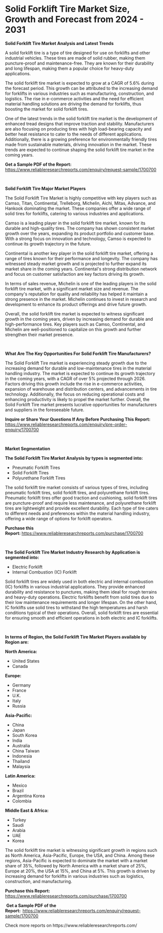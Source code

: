 <p><h1>Solid Forklift Tire Market Size, Growth and Forecast from 2024 - 2031</h1></p><p><strong>Solid Forklift Tire Market Analysis and Latest Trends</strong></p>
<p><p>A solid forklift tire is a type of tire designed for use on forklifts and other industrial vehicles. These tires are made of solid rubber, making them puncture-proof and maintenance-free. They are known for their durability and long lifespan, making them a popular choice for heavy-duty applications.</p><p>The solid forklift tire market is expected to grow at a CAGR of 5.6% during the forecast period. This growth can be attributed to the increasing demand for forklifts in various industries such as manufacturing, construction, and logistics. The rise in e-commerce activities and the need for efficient material handling solutions are driving the demand for forklifts, thus boosting the market for solid forklift tires.</p><p>One of the latest trends in the solid forklift tire market is the development of enhanced tread designs that improve traction and stability. Manufacturers are also focusing on producing tires with high load-bearing capacity and better heat resistance to cater to the needs of different applications. Additionally, there is a growing preference for environmentally friendly tires made from sustainable materials, driving innovation in the market. These trends are expected to continue shaping the solid forklift tire market in the coming years.</p></p>
<p><strong>Get a Sample PDF of the Report:&nbsp;</strong> <a href="https://www.reliableresearchreports.com/enquiry/request-sample/1700700">https://www.reliableresearchreports.com/enquiry/request-sample/1700700</a></p>
<p>&nbsp;</p>
<p><strong>Solid Forklift Tire Major Market Players</strong></p>
<p><p>The Solid Forklift Tire Market is highly competitive with key players such as Camso, Titan, Continental, Trelleborg, Michelin, Aichi, Mitas, Advance, and Hankook dominating the market. These companies offer a wide range of solid tires for forklifts, catering to various industries and applications.</p><p>Camso is a leading player in the solid forklift tire market, known for its durable and high-quality tires. The company has shown consistent market growth over the years, expanding its product portfolio and customer base. With a strong focus on innovation and technology, Camso is expected to continue its growth trajectory in the future.</p><p>Continental is another key player in the solid forklift tire market, offering a range of tires known for their performance and longevity. The company has witnessed steady market growth and is projected to further expand its market share in the coming years. Continental's strong distribution network and focus on customer satisfaction are key factors driving its growth.</p><p>In terms of sales revenue, Michelin is one of the leading players in the solid forklift tire market, with a significant market size and revenue. The company's reputation for quality and reliability has helped it maintain a strong presence in the market. Michelin continues to invest in research and development to enhance its product offerings and drive future growth.</p><p>Overall, the solid forklift tire market is expected to witness significant growth in the coming years, driven by increasing demand for durable and high-performance tires. Key players such as Camso, Continental, and Michelin are well-positioned to capitalize on this growth and further strengthen their market presence.</p></p>
<p>&nbsp;</p>
<p><strong>What Are The Key Opportunities For Solid Forklift Tire Manufacturers?</strong></p>
<p><p>The Solid Forklift Tire market is experiencing steady growth due to the increasing demand for durable and low-maintenance tires in the material handling industry. The market is expected to continue its growth trajectory in the coming years, with a CAGR of over 5% projected through 2026. Factors driving this growth include the rise in e-commerce activities, expansion of warehouse and distribution centers, and advancements in tire technology. Additionally, the focus on reducing operational costs and enhancing productivity is likely to propel the market further. Overall, the Solid Forklift Tire market presents lucrative opportunities for manufacturers and suppliers in the foreseeable future.</p></p>
<p><strong>Inquire or Share Your Questions If Any Before Purchasing This Report:</strong> <a href="https://www.reliableresearchreports.com/enquiry/pre-order-enquiry/1700700">https://www.reliableresearchreports.com/enquiry/pre-order-enquiry/1700700</a></p>
<p>&nbsp;</p>
<p><strong>Market Segmentation</strong></p>
<p><strong>The Solid Forklift Tire Market Analysis by types is segmented into:</strong></p>
<p><ul><li>Pneumatic Forklift Tires</li><li>Solid Forklift Tires</li><li>Polyurethane Forklift Tires</li></ul></p>
<p><p>The solid forklift tire market consists of various types of tires, including pneumatic forklift tires, solid forklift tires, and polyurethane forklift tires. Pneumatic forklift tires offer good traction and cushioning, solid forklift tires are puncture-proof and require less maintenance, and polyurethane forklift tires are lightweight and provide excellent durability. Each type of tire caters to different needs and preferences within the material handling industry, offering a wide range of options for forklift operators.</p></p>
<p><strong>Purchase this Report:&nbsp;</strong><a href="https://www.reliableresearchreports.com/purchase/1700700">https://www.reliableresearchreports.com/purchase/1700700</a></p>
<p>&nbsp;</p>
<p><strong>The Solid Forklift Tire Market Industry Research by Application is segmented into:</strong></p>
<p><ul><li>Electric Forklift</li><li>Internal Combustion (IC) Forklift</li></ul></p>
<p><p>Solid forklift tires are widely used in both electric and internal combustion (IC) forklifts in various industrial applications. They provide enhanced durability and resistance to punctures, making them ideal for rough terrains and heavy-duty operations. Electric forklifts benefit from solid tires due to their low maintenance requirements and longer lifespan. On the other hand, IC forklifts use solid tires to withstand the high temperatures and harsh conditions typical of their operations. Overall, solid forklift tires are essential for ensuring smooth and efficient operations in both electric and IC forklifts.</p></p>
<p>&nbsp;</p>
<p><strong>In terms of Region, the Solid Forklift Tire Market Players available by Region are:</strong></p>
<p>
    <p> <strong> North America: </strong>
        <ul>
            <li>United States</li>
            <li>Canada</li>
        </ul>
        </p> 
    <p> <strong> Europe: </strong>
        <ul>
            <li>Germany</li>
            <li>France</li>
            <li>U.K.</li>
            <li>Italy</li>
            <li>Russia</li>
        </ul>
        </p> 
    <p> <strong> Asia-Pacific: </strong>
        <ul>
            <li>China</li>
            <li>Japan</li>
            <li>South Korea</li>
            <li>India</li>
            <li>Australia</li>
            <li>China Taiwan</li>
            <li>Indonesia</li>
            <li>Thailand</li>
            <li>Malaysia</li>
        </ul>
        </p> 
    <p> <strong> Latin America: </strong>
        <ul>
            <li>Mexico</li>
            <li>Brazil</li>
            <li>Argentina Korea</li>
            <li>Colombia</li>
        </ul>
        </p> 
    <p> <strong> Middle East & Africa: </strong>
        <ul>
            <li>Turkey</li>
            <li>Saudi</li>
            <li>Arabia</li>
            <li>UAE</li>
            <li>Korea</li>
        </ul>
    </p>
    </p>
<p><p>The solid forklift tire market is witnessing significant growth in regions such as North America, Asia-Pacific, Europe, the USA, and China. Among these regions, Asia-Pacific is expected to dominate the market with a market share of 35%, followed by North America with a market share of 25%, Europe at 20%, the USA at 15%, and China at 5%. This growth is driven by increasing demand for forklifts in various industries such as logistics, construction, and manufacturing.</p></p>
<p><strong>Purchase this Report: </strong><a href="https://www.reliableresearchreports.com/purchase/1700700">https://www.reliableresearchreports.com/purchase/1700700</a></p>
<p>&nbsp;<strong>Get a Sample PDF of the Report:&nbsp;&nbsp;</strong><a href="https://www.reliableresearchreports.com/enquiry/request-sample/1700700">https://www.reliableresearchreports.com/enquiry/request-sample/1700700</a></p>
<p><strong></strong></p>
<p>Check more reports on https://www.reliableresearchreports.com/</p>